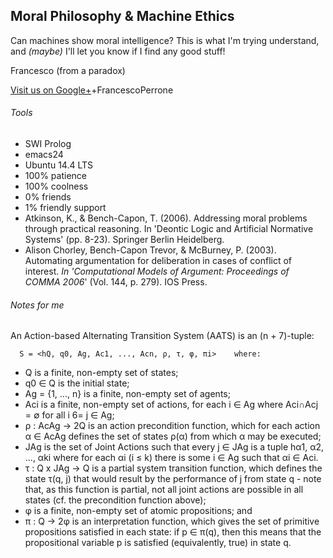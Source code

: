 ## Moral Philosophy & Machine Ethics

Can machines show moral intelligence?
This is what I'm trying understand, and _(maybe)_ I'll let you know if I find any good stuff!

Francesco (from a paradox)

<a href="https://plus.google.com/+FrancescoPerrone" rel="publisher">Visit us on Google+</a>+FrancescoPerrone

###### Tools
* SWI Prolog
* emacs24
* Ubuntu 14.4 LTS
* 100% patience
* 100% coolness
* 0% friends
* 1% friendly support
* Atkinson, K., & Bench-Capon, T. (2006). Addressing moral problems through practical reasoning. In 'Deontic Logic and Artificial Normative Systems' (pp. 8-23). Springer Berlin Heidelberg.
* Alison Chorley, Bench-Capon Trevor, & McBurney, P. (2003). Automating
argumentation for deliberation in cases of conflict of interest. 
_In 'Computational Models of Argument: Proceedings of COMMA 2006_'
(Vol. 144, p. 279). IOS Press.

###### Notes for me

An Action-based Alternating Transition System (AATS) is an (n +
7)-tuple:
```logic
  S = <hQ, q0, Ag, Ac1, ..., Acn, ρ, τ, φ, πi>    where:
```
* Q is a finite, non-empty set of states;
* q0 ∈ Q is the initial state;
* Ag = {1, ..., n} is a finite, non-empty set of agents;
* Aci is a finite, non-empty set of actions, for each i ∈ Ag where Aci∩Acj = ∅
for all i 6= j ∈ Ag;
* ρ : AcAg → 2Q is an action precondition function, which for each action
α ∈ AcAg defines the set of states ρ(α) from which α may be executed;
* JAg is the set of Joint Actions such that every j ∈ JAg is a tuple
hα1, α2, ..., αki where for each αi (i ≤ k) there is some i ∈ Ag such that
αi ∈ Aci.
* τ : Q x JAg → Q is a partial system transition function, which defines the
state τ(q, j) that would result by the performance of j from state q - note
that, as this function is partial, not all joint actions are possible in all states (cf. the precondition function above);
* φ is a finite, non-empty set of atomic propositions; and
* π : Q → 2φ is an interpretation function, which gives the set of primitive
propositions satisfied in each state: if p ∈ π(q), then this means that the
propositional variable p is satisfied (equivalently, true) in state q.
